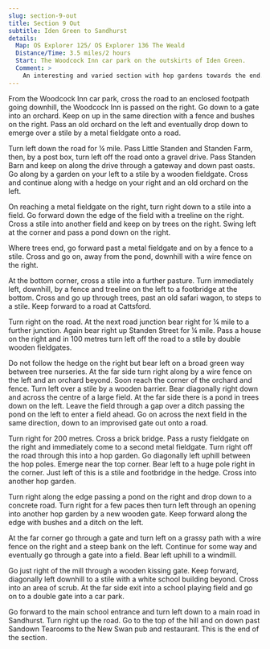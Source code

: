 ```yaml
---
slug: section-9-out
title: Section 9 Out
subtitle: Iden Green to Sandhurst
details:
  Map: OS Explorer 125/ OS Explorer 136 The Weald
  Distance/Time: 3.5 miles/2 hours
  Start: The Woodcock Inn car park on the outskirts of Iden Green.
  Comment: >
    An interesting and varied section with hop gardens towards the end. The route is not always easy so allow plenty of time.
---
```

From the Woodcock Inn car park, cross the road to an enclosed footpath going downhill, the Woodcock Inn is passed on the right. Go down to a gate into an orchard. Keep on up in the same direction with a fence and bushes on the right. Pass an old orchard on the left and eventually drop down to emerge over a stile by a metal fieldgate onto a road.

Turn left down the road for ¼ mile. Pass Little Standen and Standen Farm, then, by a post box, turn left off the road onto a gravel drive. Pass Standen Barn and keep on along the drive through a gateway and down past oasts. Go along by a garden on your left to a stile by a wooden fieldgate. Cross and continue along with a hedge on your right and an old orchard on the left.

On reaching a metal fieldgate on the right, turn right down to a stile into a field. Go forward down the edge of the field with a treeline on the right. Cross a stile into another field and keep on by trees on the right. Swing left at the corner and pass a pond down on the right.

Where trees end, go forward past a metal fieldgate and on by a fence to a stile. Cross and go on, away from the pond, downhill with a wire fence on the right.

At the bottom corner, cross a stile into a further pasture. Turn immediately left, downhill, by a fence and treeline on the left to a footbridge at the bottom. Cross and go up through trees, past an old safari wagon, to steps to a stile. Keep forward to a road at Cattsford.

Turn right on the road. At the next road junction bear right for ¼ mile to a further junction. Again bear right up Standen Street for ¼ mile. Pass a house on the right and in 100 metres turn left off the road to a stile by double wooden fieldgates.

Do not follow the hedge on the right but bear left on a broad green way between tree nurseries. At the far side turn right along by a wire fence on the left and an orchard beyond. Soon reach the corner of the orchard and fence. Turn left over a stile by a wooden barrier. Bear diagonally right down and across the centre of a large field. At the far side there is a pond in trees down on the left. Leave the field through a gap over a ditch passing the pond on the left to enter a field ahead. Go on across the next field in the same direction, down to an improvised gate out onto a road.

Turn right for 200 metres. Cross a brick bridge. Pass a rusty fieldgate on the right and immediately come to a second metal fieldgate. Turn right off the road through this into a hop garden. Go diagonally left uphill between the hop poles. Emerge near the top corner. Bear left to a huge pole right in the corner. Just left of this is a stile and footbridge in the hedge. Cross into another hop garden.

Turn right along the edge passing a pond on the right and drop down to a concrete road. Turn right for a few paces then turn left through an opening into another hop garden by a new wooden gate. Keep forward along the edge with bushes and a ditch on the left.

At the far corner go through a gate and turn left on a grassy path with a wire fence on the right and a steep bank on the left. Continue for some way and eventually go through a gate into a field. Bear left uphill to a windmill.

Go just right of the mill through a wooden kissing gate. Keep forward, diagonally left downhill to a stile with a white school building beyond. Cross into an area of scrub. At the far side exit into a school playing field and go on to a double gate into a car park.

Go forward to the main school entrance and turn left down to a main road in Sandhurst. Turn right up the road. Go to the top of the hill and on down past Sandown Tearooms to the New Swan pub and restaurant. This is the end of the section.

